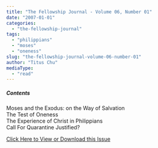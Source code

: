 ```yaml
---
title: "The Fellowship Journal - Volume 06, Number 01"
date: "2007-01-01"
categories: 
  - "the-fellowship-journal"
tags: 
  - "philippians"
  - "moses"
  - "oneness"
slug: "the-fellowship-journal-volume-06-number-01"
author: "Titus Chu"
mediaType: 
  - "read"
---
```


##### Contents

Moses and the Exodus: on the Way of Salvation  
The Test of Oneness  
The Experience of Christ in Philippians  
Call For Quarantine Justified?

[Click Here to View or Download this Issue](/wp-content/uploads/fj-2007-01-vol-06-num-01.pdf)

